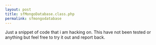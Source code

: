```yaml
---
layout: post
title: sfMongoDatabase.class.php
permalink: sfmongodatabase
---
```


Just a snippet of code that i am hacking on. This have not been tested or anything but feel free
to try it out and report back.

<script src="http://gist.github.com/349534.js?file=sfMongoDatabase.class.php"></script>
